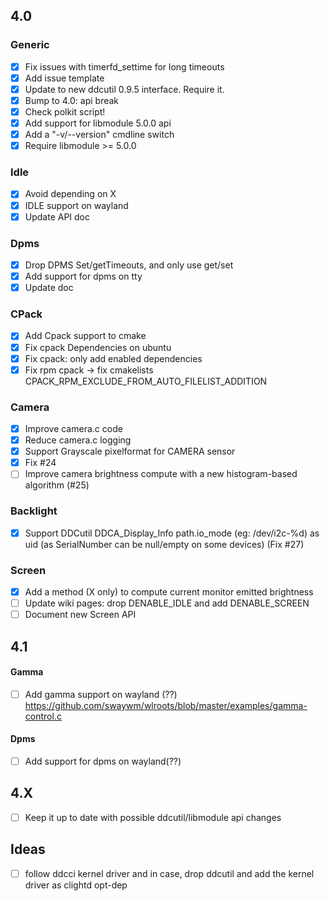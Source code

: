 ## 4.0

### Generic
- [x] Fix issues with timerfd_settime for long timeouts
- [x] Add issue template
- [x] Update to new ddcutil 0.9.5 interface. Require it.
- [x] Bump to 4.0: api break
- [x] Check polkit script!
- [x] Add support for libmodule 5.0.0 api
- [x] Add a "-v/--version" cmdline switch
- [x] Require libmodule >= 5.0.0

### Idle
- [x] Avoid depending on X
- [x] IDLE support on wayland
- [x] Update API doc

### Dpms
- [x] Drop DPMS Set/getTimeouts, and only use get/set 
- [x] Add support for dpms on tty
- [x] Update doc

### CPack
- [x] Add Cpack support to cmake
- [x] Fix cpack Dependencies on ubuntu
- [x] Fix cpack: only add enabled dependencies
- [x] Fix rpm cpack -> fix cmakelists CPACK_RPM_EXCLUDE_FROM_AUTO_FILELIST_ADDITION

### Camera
- [x] Improve camera.c code
- [x] Reduce camera.c logging
- [x] Support Grayscale pixelformat for CAMERA sensor
- [x] Fix #24
- [ ] Improve camera brightness compute with a new histogram-based algorithm (#25)

### Backlight
- [x] Support DDCutil DDCA_Display_Info path.io_mode (eg: /dev/i2c-%d) as uid (as SerialNumber can be null/empty on some devices) (Fix #27)

### Screen
- [x] Add a method (X only) to compute current monitor emitted brightness
- [ ] Update wiki pages: drop DENABLE_IDLE and add DENABLE_SCREEN
- [ ] Document new Screen API

## 4.1

#### Gamma
- [ ] Add gamma support on wayland (??)
https://github.com/swaywm/wlroots/blob/master/examples/gamma-control.c

#### Dpms
- [ ] Add support for dpms on wayland(??)

## 4.X
- [ ] Keep it up to date with possible ddcutil/libmodule api changes

## Ideas
- [ ] follow ddcci kernel driver and in case, drop ddcutil and add the kernel driver as clightd opt-dep
